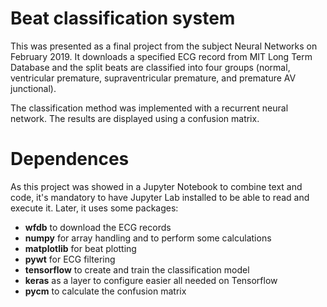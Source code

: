 # Beat classification system

This was presented as a final project from the subject Neural Networks on February 2019.  It downloads a specified ECG record from MIT Long Term Database and the split beats are classified into four groups (normal, ventricular premature, supraventricular premature, and premature AV junctional).

The classification method was implemented with a recurrent neural network. The results are displayed using a confusion matrix.

# Dependences
As this project was showed in a Jupyter Notebook to combine text and code, it's mandatory to have Jupyter Lab installed to be able to read and execute it. Later, it uses some packages:

* __wfdb__ to download the ECG records
* __numpy__ for array handling and to perform some calculations
* __matplotlib__ for beat plotting
* __pywt__ for ECG filtering
* __tensorflow__ to create and train the classification model 
* __keras__ as a layer to configure easier all needed on Tensorflow
* __pycm__ to calculate the confusion matrix

